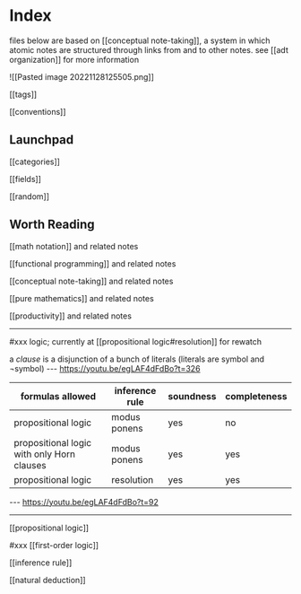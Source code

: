 # Index

files below are based on [[conceptual note-taking]], a system in which atomic notes are structured through links from and to other notes. see [[adt organization]] for more information

![[Pasted image 20221128125505.png]]

[[tags]]

[[conventions]]

## Launchpad

[[categories]]

[[fields]]

[[random]]

## Worth Reading

[[math notation]] and related notes

[[functional programming]] and related notes

[[conceptual note-taking]] and related notes

[[pure mathematics]] and related notes

[[productivity]] and related notes

---

#xxx logic; currently at [[propositional logic#resolution]] for rewatch

a _clause_ is a disjunction of a bunch of literals (literals are symbol and ¬symbol) --- <https://youtu.be/egLAF4dFdBo?t=326>

| formulas allowed                           | inference rule | soundness | completeness |
| ------------------------------------------ | -------------- | --------- | ------------ |
| propositional logic                        | modus ponens   | yes       | no           |
| propositional logic with only Horn clauses | modus ponens   | yes       | yes          |
| propositional logic                        | resolution     | yes       | yes          |

--- <https://youtu.be/egLAF4dFdBo?t=92>

---

[[propositional logic]]

#xxx [[first-order logic]]

[[inference rule]]

[[natural deduction]]
